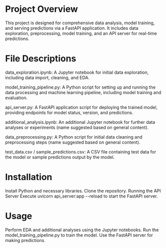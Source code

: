 # Project Overview
This project is designed for comprehensive data analysis, model training, and serving predictions via a FastAPI application. It includes data exploration, preprocessing, model training, and an API server for real-time predictions.

# File Descriptions
data_exploration.ipynb: A Jupyter notebook for initial data exploration, including data import, cleaning, and EDA.

model_training_pipeline.py: A Python script for setting up and running the data processing and machine learning pipeline, including model training and evaluation.

api_server.py: A FastAPI application script for deploying the trained model, providing endpoints for model status, version, and predictions.

additional_analysis.ipynb: An additional Jupyter notebook for further data analyses or experiments (name suggested based on general content).

data_preprocessing.py: A Python script for initial data cleaning and preprocessing steps (name suggested based on general content).

test_data.csv / sample_predictions.csv: A CSV file containing test data for the model or sample predictions output by the model.

# Installation
Install Python and necessary libraries.
Clone the repository.
Running the API Server
Execute uvicorn api_server:app --reload to start the FastAPI server.

# Usage
Perform EDA and additional analyses using the Jupyter notebooks.
Run the model_training_pipeline.py to train the model.
Use the FastAPI server for making predictions.
